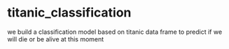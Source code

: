 # titanic_classification
we build a classification model based on titanic data frame to predict if we will die or be alive at this moment
